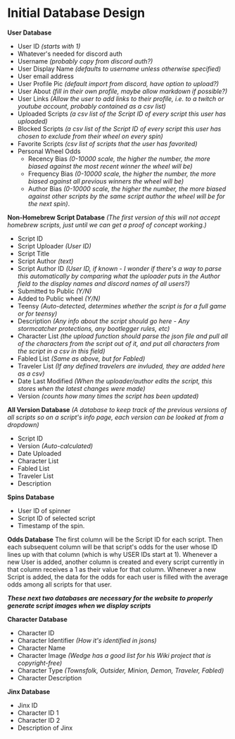 # Initial Database Design

**User Database**
* User ID *(starts with 1)*
* Whatever's needed for discord auth
* Username *(probably copy from discord auth?)*
* User Display Name *(defaults to username unless otherwise specified)*
* User email address
* User Profile Pic *(default import from discord, have option to upload?)*
* User About *(fill in their own profile, maybe allow markdown if possible?)*
* User Links *(Allow the user to add links to their profile, i.e. to a twitch or youtube account, probably contained as a csv list)*
* Uploaded Scripts *(a csv list of the Script ID of every script this user has uploaded)*
* Blocked Scripts *(a csv list of the Script ID of every script this user has chosen to exclude from their wheel on every spin)*
* Favorite Scripts *(csv list of scripts that the user has favorited)*
* Personal Wheel Odds
    * Recency Bias *(0-10000 scale, the higher the number, the more biased against the most recent winner the wheel will be)*
    * Frequency Bias *(0-10000 scale, the higher the number, the more biased against all previous winners the wheel will be)*
    * Author Bias *(0-10000 scale, the higher the number, the more biased against other scripts by the same script author the wheel will be for the next spin)*.

**Non-Homebrew Script Database** *(The first version of this will not accept homebrew scripts, just until we can get a proof of concept working.)*
* Script ID
* Script Uploader *(User ID)*
* Script Title
* Script Author *(text)*
* Script Author ID *(User ID, if known - I wonder if there's a way to parse this automatically by comparing what the uploader puts in the Author field to the display names and discord names of all users?)*
* Submitted to Public *(Y/N)*
* Added to Public wheel *(Y/N)*
* Teensy *(Auto-detected, determines whether the script is for a full game or for teensy)*
* Description *(Any info about the script should go here - Any stormcatcher protections, any bootlegger rules, etc)*
* Character List *(the upload function should parse the json file and pull all of the characters from the script out of it, and put all characters from the script in a csv in this field)*
* Fabled List *(Same as above, but for Fabled)*
* Traveler List *(If any defined travelers are invluded, they are added here as a csv)*
* Date Last Modified *(When the uploader/author edits the script, this stores when the latest changes were made)*
* Version *(counts how many times the script has been updated)*

**All Version Database** *(A database to keep track of the previous versions of all scripts so on a script's info page, each version can be looked at from a dropdown)* 
* Script ID
* Version *(Auto-calculated)*
* Date Uploaded
* Character List
* Fabled List
* Traveler List
* Description

**Spins Database**
* User ID of spinner
* Script ID of selected script
* Timestamp of the spin.

**Odds Database**
The first column will be the Script ID for each script.
Then each subsequent column will be that script's odds for the user whose ID lines up with that column (which is why USER IDs start at 1).
Whenever a new User is added, another column is created and every script currently in that column receives a 1 as their value for that column.
Whenever a new Script is added, the data for the odds for each user is filled with the average odds among all scripts for that user.

***These next two databases are necessary for the website to properly generate script images when we display scripts***

**Character Database**
* Character ID
* Character Identifier *(How it's identified in jsons)*
* Character Name
* Character Image *(Wedge has a good list for his Wiki project that is copyright-free)*
* Character Type *(Townsfolk, Outsider, Minion, Demon, Traveler, Fabled)*
* Character Description

**Jinx Database**
* Jinx ID
* Character ID 1
* Character ID 2
* Description of Jinx
